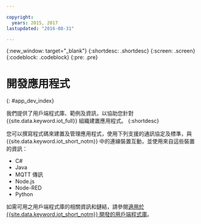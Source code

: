 ```yaml
---

copyright:
  years: 2015, 2017
lastupdated: "2016-08-31"

---
```


{:new_window: target="_blank"}
{:shortdesc: .shortdesc}
{:screen: .screen}
{:codeblock: .codeblock}
{:pre: .pre}

# 開發應用程式
{: #app_dev_index}

我們提供了用戶端程式庫、範例及資訊，以協助您針對 {{site.data.keyword.iot_full}} 組織建置應用程式。
{:shortdesc}

您可以撰寫程式碼來建置及管理應用程式，使用下列支援的通訊協定及標準，與 {{site.data.keyword.iot_short_notm}} 中的連線裝置互動，並使用來自這些裝置的資訊：

- C#
- Java
- MQTT 傳訊
- Node.js
- Node-RED
- Python

如需可用之用戶端程式庫的相關資訊和鏈結，請參閱[適用於 {{site.data.keyword.iot_short_notm}} 開發的用戶端程式庫](../iot_platform_client_lib.html)。
